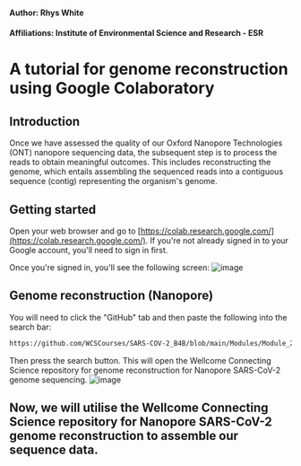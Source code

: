 #### Author: Rhys White
#### Affiliations: Institute of Environmental Science and Research - ESR

# A tutorial for genome reconstruction using Google Colaboratory

## Introduction
Once we have assessed the quality of our Oxford Nanopore Technologies (ONT) nanopore sequencing data, the subsequent step is to process the reads to obtain meaningful outcomes. This includes reconstructing the genome, which entails assembling the sequenced reads into a contiguous sequence (contig) representing the organism's genome.

## Getting started
Open your web browser and go to [https://colab.research.google.com/](https://colab.research.google.com/). If you're not already signed in to your Google account, you'll need to sign in first.

Once you're signed in, you'll see the following screen:
![image](https://user-images.githubusercontent.com/28285670/221691858-890b2d2c-a8df-4299-b3aa-bc7315f38f22.png)


## Genome reconstruction (Nanopore)
You will need to click the "GitHub" tab and then paste the following into the search bar:
```bash
https://github.com/WCSCourses/SARS-COV-2_B4B/blob/main/Modules/Module_2_Part2_Nanopore_SARS_CoV_2_genome_reconstruction.ipynb
```
Then press the search button. This will open the Wellcome Connecting Science repository for genome reconstruction for Nanopore SARS-CoV-2 genome sequencing.
![image](https://user-images.githubusercontent.com/28285670/221700777-9cd5975c-5ba5-4b8d-9451-ec4bfe797801.png)

## Now, we will utilise the Wellcome Connecting Science repository for Nanopore SARS-CoV-2 genome reconstruction to assemble our sequence data.
